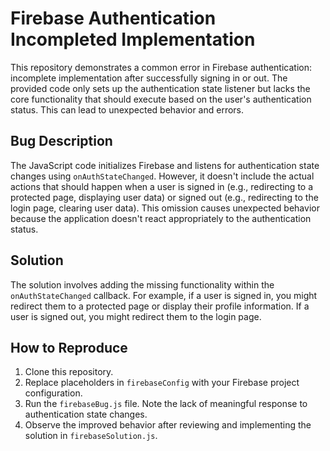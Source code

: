 # Firebase Authentication Incompleted Implementation
This repository demonstrates a common error in Firebase authentication:  incomplete implementation after successfully signing in or out. The provided code only sets up the authentication state listener but lacks the core functionality that should execute based on the user's authentication status. This can lead to unexpected behavior and errors.

## Bug Description
The JavaScript code initializes Firebase and listens for authentication state changes using `onAuthStateChanged`. However, it doesn't include the actual actions that should happen when a user is signed in (e.g., redirecting to a protected page, displaying user data) or signed out (e.g., redirecting to the login page, clearing user data). This omission causes unexpected behavior because the application doesn't react appropriately to the authentication status.

## Solution
The solution involves adding the missing functionality within the `onAuthStateChanged` callback. For example, if a user is signed in, you might redirect them to a protected page or display their profile information. If a user is signed out, you might redirect them to the login page.

## How to Reproduce
1.  Clone this repository.
2.  Replace placeholders in `firebaseConfig` with your Firebase project configuration.
3.  Run the `firebaseBug.js` file.  Note the lack of meaningful response to authentication state changes.
4.  Observe the improved behavior after reviewing and implementing the solution in `firebaseSolution.js`.